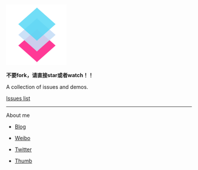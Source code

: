 ![chemdemo](favicon.png)

**不要fork，请直接star或者watch！！**

A collection of issues and demos.

[Issues list](https://github.com/chemdemo/chemdemo.github.io/issues)

----

About me

- [Blog](http://www.dmfeel.com)

- [Weibo](http://weibo.com/chemdemo)

- [Twitter](https://twitter.com/chemdemo)

- [Thumb](http://dmfeel.lofter.com)
